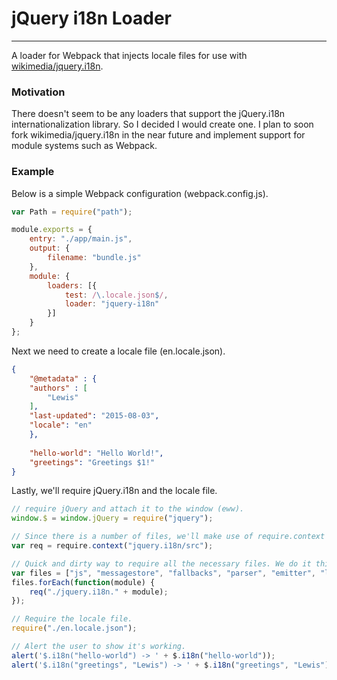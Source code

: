 # jQuery i18n Loader

---

A loader for Webpack that injects locale files for use with [wikimedia/jquery.i18n](https://github.com/wikimedia/jquery.i18n).

### Motivation

There doesn't seem to be any loaders that support the jQuery.i18n internationalization library. So I decided I would create one. I plan to soon fork wikimedia/jquery.i18n in the near future and implement support for module systems such as Webpack.

### Example

Below is a simple Webpack configuration (webpack.config.js).

```javascript
var Path = require("path");

module.exports = {
    entry: "./app/main.js",
    output: {
        filename: "bundle.js"
    },
    module: {
        loaders: [{
            test: /\.locale.json$/,
            loader: "jquery-i18n"
        }]
    }
};
```

Next we need to create a locale file (en.locale.json).

```json
{
    "@metadata" : {
	"authors" : [
	    "Lewis"
	],
	"last-updated": "2015-08-03",
	"locale": "en"
    },
    
    "hello-world": "Hello World!",
    "greetings": "Greetings $1!"
}
```

Lastly, we'll require jQuery.i18n and the locale file.

```javascript
// require jQuery and attach it to the window (eww).
window.$ = window.jQuery = require("jquery");

// Since there is a number of files, we'll make use of require.context to make it more readable.
var req = require.context("jquery.i18n/src");

// Quick and dirty way to require all the necessary files. We do it this way to maintain require order.
var files = ["js", "messagestore", "fallbacks", "parser", "emitter", "language"];
files.forEach(function(module) {
    req("./jquery.i18n." + module);
});

// Require the locale file.
require("./en.locale.json");

// Alert the user to show it's working.
alert('$.i18n("hello-world") -> ' + $.i18n("hello-world"));
alert('$.i18n("greetings", "Lewis") -> ' + $.i18n("greetings", "Lewis"));
```
